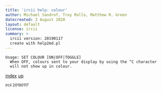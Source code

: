 ```yaml
---
title: 'ircii help: colour'
author: Michael Sandrof, Troy Rollo, Matthew R. Green
datecreated: 3 August 2020
layout: default
license: ircii
summary: >
  ircii version: 20190117
  create with help2md.pl
---
```

```
Usage: SET COLOUR [ON|OFF|TOGGLE]
  When OFF, colours sent to your display by using the ^C character
  will not show up in colour.
```

[index](index.html)
[up](..)

<small> ircii 20190117 </small>
